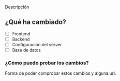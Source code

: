 Descripción

## ¿Qué ha cambiado?

- [ ] Frontend
- [ ] Backend
- [ ] Configuración del server
- [ ] Base de datos

### ¿Cómo puedo probar los cambios?

Forma de poder comprobar estos cambios y alguna url.
